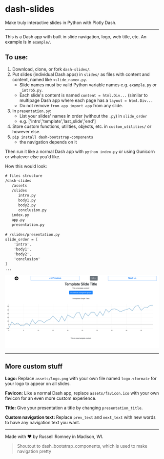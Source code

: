 # dash-slides

Make truly interactive slides in Python with Plotly Dash.

---

This is a Dash app with built in slide navigation, logo, web title, etc. An example is in `example/`.

## To use:

1. Download, clone, or fork `dash-slides/`.
1. Put slides (individual Dash apps) in `slides/` as files with content and content, named like `<slide_name>.py`.
   - Slide names must be valid Python variable names e.g. `example.py` or `_intro5.py`.
   - Each slide's content is named `content = html.Div...` (similar to multipage Dash app where each page has a `layout = html.Div...`
   - Do not remove `from app import app` from any slide.
3. In `presentation.py`:
   - List your slides' names in order (without the `.py`) in `slide_order`
   - e.g. ['intro','template','last_slide','end']
2. Store custom functions, utilities, objects, etc. in `custom_utilities/` or however else.
4. `pip install dash-bootstrap-components`
   - the navigation depends on it

Then run it like a normal Dash app with `python index.py` or using Gunicorn or whatever else you'd like.

How this would look:
```
# files structure
/dash-slides
   /assets
   /slides
      intro.py
      body1.py
      body2.py
      conclusion.py
   index.py
   app.py
   presentation.py
   
# /slides/presentation.py
slide_order = [
    'intro',
    'body1',
    'body2',
    'conclusion'
]
...
```

![example pic](https://raw.githubusercontent.com/russellromney/dash-slides/master/example/assets/example_pic.png)

---

## More custom stuff

**Logo:** Replace `assets/logo.png` with your own file named `logo.<format>` for your logo to appear on all slides.

**Favicon:** Like a normal Dash app, replace `assets/favicon.ico` with your own favicon for an even more custom experience.

**Title:** Give your presentation a title by changing `presentation_title`.

**Custom navigation text:** Replace `prev_text` and `next_text` with new words to have any navigation text you want.


---

Made with :heart: by Russell Romney in Madison, WI.

> Shoutout to dash_bootstrap_components, which is used to make navigation pretty
